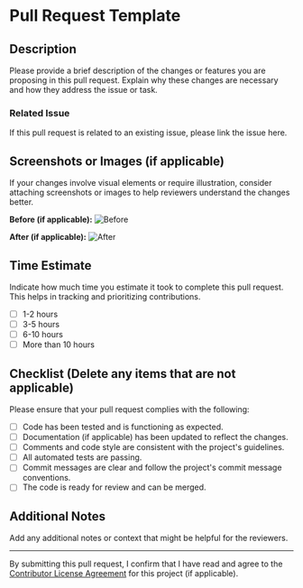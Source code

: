 # Pull Request Template

## Description
Please provide a brief description of the changes or features you are proposing in this pull request. Explain why these changes are necessary and how they address the issue or task.

### Related Issue
If this pull request is related to an existing issue, please link the issue here.

## Screenshots or Images (if applicable)
If your changes involve visual elements or require illustration, consider attaching screenshots or images to help reviewers understand the changes better.

**Before (if applicable):**
![Before](link_to_image)

**After (if applicable):**
![After](link_to_image)

## Time Estimate
Indicate how much time you estimate it took to complete this pull request. This helps in tracking and prioritizing contributions.

- [ ] 1-2 hours
- [ ] 3-5 hours
- [ ] 6-10 hours
- [ ] More than 10 hours

## Checklist (Delete any items that are not applicable)
Please ensure that your pull request complies with the following:

- [ ] Code has been tested and is functioning as expected.
- [ ] Documentation (if applicable) has been updated to reflect the changes.
- [ ] Comments and code style are consistent with the project's guidelines.
- [ ] All automated tests are passing.
- [ ] Commit messages are clear and follow the project's commit message conventions.
- [ ] The code is ready for review and can be merged.

## Additional Notes
Add any additional notes or context that might be helpful for the reviewers.

---

By submitting this pull request, I confirm that I have read and agree to the [Contributor License Agreement](link_to_license) for this project (if applicable).

